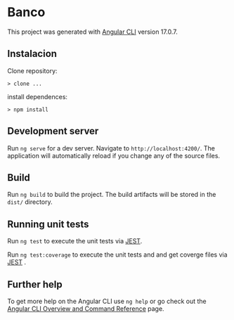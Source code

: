 # Banco

This project was generated with [Angular CLI](https://github.com/angular/angular-cli) version 17.0.7.

## Instalacion

Clone repository:

```
> clone ...
```


install dependences:

```
> npm install 
```


## Development server

Run `ng serve` for a dev server. Navigate to `http://localhost:4200/`. The application will automatically reload if you change any of the source files.

## Build

Run `ng build` to build the project. The build artifacts will be stored in the `dist/` directory.

## Running unit tests

Run `ng test` to execute the unit tests via [JEST](https://jestjs.io/).

Run `ng test:coverage` to execute the unit tests and and get coverge files via [JEST](https://jestjs.io/) .

## Further help

To get more help on the Angular CLI use `ng help` or go check out the [Angular CLI Overview and Command Reference](https://angular.io/cli) page.
